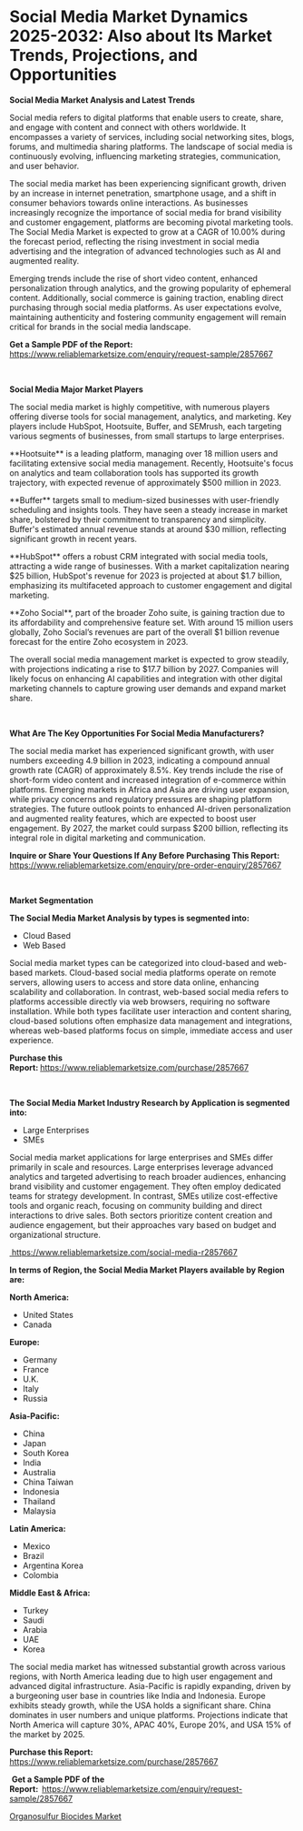 <p><h1>Social Media Market Dynamics 2025-2032: Also about Its Market Trends, Projections, and Opportunities</h1></p><p><strong>Social Media Market Analysis and Latest Trends</strong></p>
<p><p>Social media refers to digital platforms that enable users to create, share, and engage with content and connect with others worldwide. It encompasses a variety of services, including social networking sites, blogs, forums, and multimedia sharing platforms. The landscape of social media is continuously evolving, influencing marketing strategies, communication, and user behavior.</p><p>The social media market has been experiencing significant growth, driven by an increase in internet penetration, smartphone usage, and a shift in consumer behaviors towards online interactions. As businesses increasingly recognize the importance of social media for brand visibility and customer engagement, platforms are becoming pivotal marketing tools. The Social Media Market is expected to grow at a CAGR of 10.00% during the forecast period, reflecting the rising investment in social media advertising and the integration of advanced technologies such as AI and augmented reality.</p><p>Emerging trends include the rise of short video content, enhanced personalization through analytics, and the growing popularity of ephemeral content. Additionally, social commerce is gaining traction, enabling direct purchasing through social media platforms. As user expectations evolve, maintaining authenticity and fostering community engagement will remain critical for brands in the social media landscape.</p></p>
<p><strong>Get a Sample PDF of the Report:&nbsp;</strong> <a href="https://www.reliablemarketsize.com/enquiry/request-sample/2857667?utm_campaign=3205&utm_medium=2&utm_source=Github&utm_content=ia&utm_term=12032025&utm_id=social-media">https://www.reliablemarketsize.com/enquiry/request-sample/2857667</a></p>
<p>&nbsp;</p>
<p><strong>Social Media Major Market Players</strong></p>
<p><p>The social media market is highly competitive, with numerous players offering diverse tools for social management, analytics, and marketing. Key players include HubSpot, Hootsuite, Buffer, and SEMrush, each targeting various segments of businesses, from small startups to large enterprises.</p><p>**Hootsuite** is a leading platform, managing over 18 million users and facilitating extensive social media management. Recently, Hootsuite's focus on analytics and team collaboration tools has supported its growth trajectory, with expected revenue of approximately $500 million in 2023. </p><p>**Buffer** targets small to medium-sized businesses with user-friendly scheduling and insights tools. They have seen a steady increase in market share, bolstered by their commitment to transparency and simplicity. Buffer's estimated annual revenue stands at around $30 million, reflecting significant growth in recent years.</p><p>**HubSpot** offers a robust CRM integrated with social media tools, attracting a wide range of businesses. With a market capitalization nearing $25 billion, HubSpot's revenue for 2023 is projected at about $1.7 billion, emphasizing its multifaceted approach to customer engagement and digital marketing.</p><p>**Zoho Social**, part of the broader Zoho suite, is gaining traction due to its affordability and comprehensive feature set. With around 15 million users globally, Zoho Social’s revenues are part of the overall $1 billion revenue forecast for the entire Zoho ecosystem in 2023.</p><p>The overall social media management market is expected to grow steadily, with projections indicating a rise to $17.7 billion by 2027. Companies will likely focus on enhancing AI capabilities and integration with other digital marketing channels to capture growing user demands and expand market share.</p></p>
<p>&nbsp;</p>
<p><strong>What Are The Key Opportunities For Social Media Manufacturers?</strong></p>
<p><p>The social media market has experienced significant growth, with user numbers exceeding 4.9 billion in 2023, indicating a compound annual growth rate (CAGR) of approximately 8.5%. Key trends include the rise of short-form video content and increased integration of e-commerce within platforms. Emerging markets in Africa and Asia are driving user expansion, while privacy concerns and regulatory pressures are shaping platform strategies. The future outlook points to enhanced AI-driven personalization and augmented reality features, which are expected to boost user engagement. By 2027, the market could surpass $200 billion, reflecting its integral role in digital marketing and communication.</p></p>
<p><strong>Inquire or Share Your Questions If Any Before Purchasing This Report:</strong> <a href="https://www.reliablemarketsize.com/enquiry/pre-order-enquiry/2857667?utm_campaign=3205&utm_medium=2&utm_source=Github&utm_content=ia&utm_term=12032025&utm_id=social-media">https://www.reliablemarketsize.com/enquiry/pre-order-enquiry/2857667</a></p>
<p>&nbsp;</p>
<p><strong>Market Segmentation</strong></p>
<p><strong>The Social Media Market Analysis by types is segmented into:</strong></p>
<p><ul><li>Cloud Based</li><li>Web Based</li></ul></p>
<p><p>Social media market types can be categorized into cloud-based and web-based markets. Cloud-based social media platforms operate on remote servers, allowing users to access and store data online, enhancing scalability and collaboration. In contrast, web-based social media refers to platforms accessible directly via web browsers, requiring no software installation. While both types facilitate user interaction and content sharing, cloud-based solutions often emphasize data management and integrations, whereas web-based platforms focus on simple, immediate access and user experience.</p></p>
<p><strong>Purchase this Report:&nbsp;</strong><a href="https://www.reliablemarketsize.com/purchase/2857667?utm_campaign=3205&utm_medium=2&utm_source=Github&utm_content=ia&utm_term=12032025&utm_id=social-media">https://www.reliablemarketsize.com/purchase/2857667</a></p>
<p>&nbsp;</p>
<p><strong>The Social Media Market Industry Research by Application is segmented into:</strong></p>
<p><ul><li>Large Enterprises</li><li>SMEs</li></ul></p>
<p><p>Social media market applications for large enterprises and SMEs differ primarily in scale and resources. Large enterprises leverage advanced analytics and targeted advertising to reach broader audiences, enhancing brand visibility and customer engagement. They often employ dedicated teams for strategy development. In contrast, SMEs utilize cost-effective tools and organic reach, focusing on community building and direct interactions to drive sales. Both sectors prioritize content creation and audience engagement, but their approaches vary based on budget and organizational structure.</p></p>
<p><a href="https://www.reliablemarketsize.com/social-media-r2857667?utm_campaign=3205&utm_medium=2&utm_source=Github&utm_content=ia&utm_term=12032025&utm_id=social-media">&nbsp;https://www.reliablemarketsize.com/social-media-r2857667</a></p>
<p><strong>In terms of Region, the Social Media Market Players available by Region are:</strong></p>
<p>
    <p> <strong> North America: </strong>
        <ul>
            <li>United States</li>
            <li>Canada</li>
        </ul>
        </p> 
    <p> <strong> Europe: </strong>
        <ul>
            <li>Germany</li>
            <li>France</li>
            <li>U.K.</li>
            <li>Italy</li>
            <li>Russia</li>
        </ul>
        </p> 
    <p> <strong> Asia-Pacific: </strong>
        <ul>
            <li>China</li>
            <li>Japan</li>
            <li>South Korea</li>
            <li>India</li>
            <li>Australia</li>
            <li>China Taiwan</li>
            <li>Indonesia</li>
            <li>Thailand</li>
            <li>Malaysia</li>
        </ul>
        </p> 
    <p> <strong> Latin America: </strong>
        <ul>
            <li>Mexico</li>
            <li>Brazil</li>
            <li>Argentina Korea</li>
            <li>Colombia</li>
        </ul>
        </p> 
    <p> <strong> Middle East & Africa: </strong>
        <ul>
            <li>Turkey</li>
            <li>Saudi</li>
            <li>Arabia</li>
            <li>UAE</li>
            <li>Korea</li>
        </ul>
    </p>
    </p>
<p><p>The social media market has witnessed substantial growth across various regions, with North America leading due to high user engagement and advanced digital infrastructure. Asia-Pacific is rapidly expanding, driven by a burgeoning user base in countries like India and Indonesia. Europe exhibits steady growth, while the USA holds a significant share. China dominates in user numbers and unique platforms. Projections indicate that North America will capture 30%, APAC 40%, Europe 20%, and USA 15% of the market by 2025.</p></p>
<p><strong>Purchase this Report: </strong><a href="https://www.reliablemarketsize.com/purchase/2857667?utm_campaign=3205&utm_medium=2&utm_source=Github&utm_content=ia&utm_term=12032025&utm_id=social-media">https://www.reliablemarketsize.com/purchase/2857667</a></p>
<p>&nbsp;<strong>Get a Sample PDF of the Report:&nbsp;&nbsp;</strong><a href="https://www.reliablemarketsize.com/enquiry/request-sample/2857667?utm_campaign=3205&utm_medium=2&utm_source=Github&utm_content=ia&utm_term=12032025&utm_id=social-media">https://www.reliablemarketsize.com/enquiry/request-sample/2857667</a></p>
<p><strong></strong></p>
<p><p><a href="https://github.com/denighoylen1/Market-Research-Report-List-1/blob/main/organosulfur-biocides-market.md?utm_campaign=3205&utm_medium=2&utm_source=Github&utm_content=ia&utm_term=12032025&utm_id=social-media">Organosulfur Biocides Market</a></p></p>